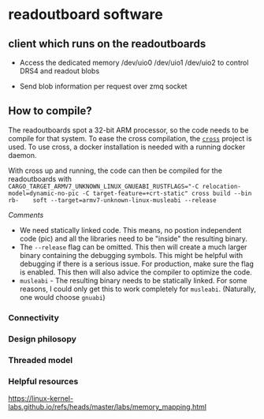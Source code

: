 # readoutboard software

## client which runs on the readoutboards

* Access the dedicated memory /dev/uio0 /dev/uio1 /dev/uio2
  to control DRS4 and readout blobs

* Send blob information per request over zmq socket

## How to compile?

The readoutboards spot a 32-bit ARM processor, so the code needs to 
be compile for that system. To ease the cross compilation, the 
[`cross`](https://github.com/cross-rs/cross) project is used. 
To use cross, a docker installation is needed with a running docker 
daemon.

With cross up and running, the code can then be compiled for the readoutboards with
`CARGO_TARGET_ARMV7_UNKNOWN_LINUX_GNUEABI_RUSTFLAGS="-C relocation-model=dynamic-no-pic -C target-feature=+crt-static" cross build --bin rb-    soft --target=armv7-unknown-linux-musleabi --release`

_Comments_

* We need statically linked code. This means, no postion independent code (pic) and all the libraries need to be 
  "inside" the resulting binary.
* The `--release` flag can be omitted. This then will create a much larger binary containing the debugging symbols. 
  This might be helpful with debugging if there is a serious issue. For production, make sure the flag is enabled.
  This then will also advice the compiler to optimize the code.
* `musleabi` - The resulting binary needs to be statically linked. For some reasons, I could only get this to work 
  completely for `musleabi`. (Naturally, one would choose `gnuabi`)

### Connectivity

### Design philosopy

### Threaded model
### Helpful resources

https://linux-kernel-labs.github.io/refs/heads/master/labs/memory_mapping.html
